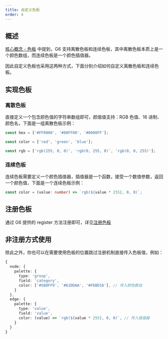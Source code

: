 ```yaml
---
title: 自定义色板
order: 4
---
```


## 概述

[核心概念 - 色板](/manual/core-concept/palette) 中提到，G6 支持离散色板和连续色板，其中离散色板本质上是一个颜色数组，而连续色板是一个颜色插值器。

因此自定义色板也采用这两种方式，下面分别介绍如何自定义离散色板和连续色板。

## 实现色板

### 离散色板

直接定义一个包含颜色值的字符串数组即可，颜值值支持：RGB 色值、16 进制、颜色名，下面是一组离散色板示例：

```typescript
const hex = ['#FF0000', '#00FF00', '#0000FF'];

const color = ['red', 'green', 'blue'];

const rgb = ['rgb(255, 0, 0)', 'rgb(0, 255, 0)', 'rgb(0, 0, 255)'];
```

### 连续色板

连续色板需要定义一个颜色插值器，插值器是一个函数，接受一个数值参数，返回一个颜色值，下面是一个连续色板示例：

```typescript
const color = (value: number) => `rgb(${value * 255}, 0, 0)`;
```

## 注册色板

通过 G6 提供的 register 方法注册即可，详见[注册色板](/manual/core-concept/palette#注册色板)

## 非注册方式使用

除此之外，你也可以在需要使用色板的位置跳过注册机制直接传入色板值，例如：

```typescript
{
  node: {
    palette: {
      type: 'group',
      field: 'category',
      color: ['#5B8FF9', '#61DDAA', '#F6BD16'], // 传入颜色数组
    }
  },
  edge: {
    palette: {
      type: 'value',
      field: 'value',
      color: (value) => `rgb(${value * 255}, 0, 0)`, // 传入插值器
    }
  }
}
```
